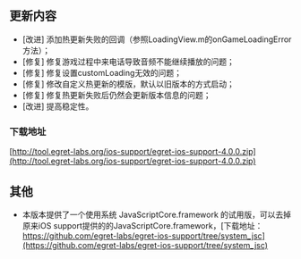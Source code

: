## 更新内容

* [改进] 添加热更新失败的回调（参照LoadingView.m的onGameLoadingError方法）；
* [修复] 修复游戏过程中来电话导致音频不能继续播放的问题；
* [修复] 修复设置customLoading无效的问题；
* [修复] 修改自定义热更新的模版，默认以旧版本的方式启动；
* [修复] 修复热更新失败后仍然会更新版本信息的问题；
* [改进] 提高稳定性。


### 下载地址

[http://tool.egret-labs.org/ios-support/egret-ios-support-4.0.0.zip](http://tool.egret-labs.org/ios-support/egret-ios-support-4.0.0.zip)

## 其他

* 本版本提供了一个使用系统 JavaScriptCore.framework 的试用版，可以去掉原来iOS support提供的的JavaScriptCore.framework，[下载地址：https://github.com/egret-labs/egret-ios-support/tree/system_jsc](https://github.com/egret-labs/egret-ios-support/tree/system_jsc)


